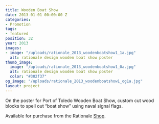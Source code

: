 ```yaml
---
title: Wooden Boat Show
date: 2013-01-01 00:00:00 Z
categories:
- Promotion
tags:
- featured
position: 32
year: 2013
images:
- image: "/uploads/rationale_2013_woodenboatshow1_1a.jpg"
  alt: rationale design wooden boat show poster
thumb_image:
  image: "/uploads/rationale_2013_woodenboatshow1_0a.jpg"
  alt: rationale design wooden boat show poster
  color: "#302f37"
og_image: "/uploads/rationale_2013_woodenboatshow1_og1a.jpg"
layout: project
---
```


On the poster for Port of Toledo Wooden Boat Show, custom cut wood blocks to spell out “boat show” using naval signal flags.

Available for purchase from the Rationale [Shop](https://rationale-design.com/shop/wooden-boat-show-poster/).